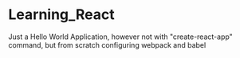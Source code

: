 # Learning_React

Just a Hello World Application, however not with "create-react-app" command, but from scratch configuring webpack and babel
